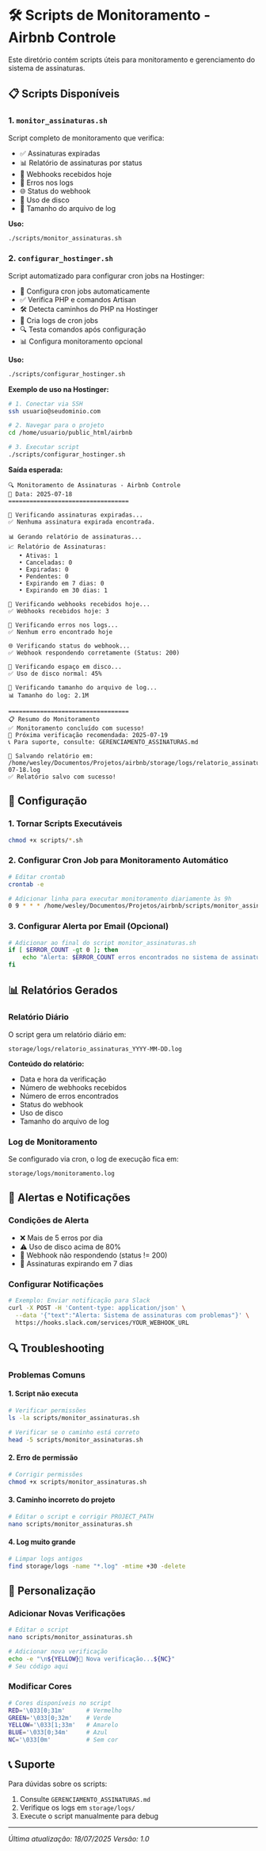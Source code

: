 # 🛠️ Scripts de Monitoramento - Airbnb Controle

Este diretório contém scripts úteis para monitoramento e gerenciamento do sistema de assinaturas.

## 📋 Scripts Disponíveis

### 1. `monitor_assinaturas.sh`
Script completo de monitoramento que verifica:
- ✅ Assinaturas expiradas
- 📊 Relatório de assinaturas por status
- 🔗 Webhooks recebidos hoje
- 🚨 Erros nos logs
- 🌐 Status do webhook
- 💾 Uso de disco
- 📄 Tamanho do arquivo de log

**Uso:**
```bash
./scripts/monitor_assinaturas.sh
```

### 2. `configurar_hostinger.sh`
Script automatizado para configurar cron jobs na Hostinger:
- 🔧 Configura cron jobs automaticamente
- ✅ Verifica PHP e comandos Artisan
- 🛠️ Detecta caminhos do PHP na Hostinger
- 📝 Cria logs de cron jobs
- 🔍 Testa comandos após configuração
- 📊 Configura monitoramento opcional

**Uso:**
```bash
./scripts/configurar_hostinger.sh
```

**Exemplo de uso na Hostinger:**
```bash
# 1. Conectar via SSH
ssh usuario@seudominio.com

# 2. Navegar para o projeto
cd /home/usuario/public_html/airbnb

# 3. Executar script
./scripts/configurar_hostinger.sh
```

**Saída esperada:**
```
🔍 Monitoramento de Assinaturas - Airbnb Controle
📅 Data: 2025-07-18
==================================

📅 Verificando assinaturas expiradas...
✅ Nenhuma assinatura expirada encontrada.

📊 Gerando relatório de assinaturas...
📈 Relatório de Assinaturas:
   • Ativas: 1
   • Canceladas: 0
   • Expiradas: 0
   • Pendentes: 0
   • Expirando em 7 dias: 0
   • Expirando em 30 dias: 1

🔗 Verificando webhooks recebidos hoje...
✅ Webhooks recebidos hoje: 3

🚨 Verificando erros nos logs...
✅ Nenhum erro encontrado hoje

🌐 Verificando status do webhook...
✅ Webhook respondendo corretamente (Status: 200)

💾 Verificando espaço em disco...
✅ Uso de disco normal: 45%

📄 Verificando tamanho do arquivo de log...
📊 Tamanho do log: 2.1M

==================================
📋 Resumo do Monitoramento
✅ Monitoramento concluído com sucesso!
📅 Próxima verificação recomendada: 2025-07-19
📞 Para suporte, consulte: GERENCIAMENTO_ASSINATURAS.md

💾 Salvando relatório em: /home/wesley/Documentos/Projetos/airbnb/storage/logs/relatorio_assinaturas_2025-07-18.log
✅ Relatório salvo com sucesso!
```

## 🔧 Configuração

### 1. Tornar Scripts Executáveis
```bash
chmod +x scripts/*.sh
```

### 2. Configurar Cron Job para Monitoramento Automático
```bash
# Editar crontab
crontab -e

# Adicionar linha para executar monitoramento diariamente às 9h
0 9 * * * /home/wesley/Documentos/Projetos/airbnb/scripts/monitor_assinaturas.sh >> /home/wesley/Documentos/Projetos/airbnb/storage/logs/monitoramento.log 2>&1
```

### 3. Configurar Alerta por Email (Opcional)
```bash
# Adicionar ao final do script monitor_assinaturas.sh
if [ $ERROR_COUNT -gt 0 ]; then
    echo "Alerta: $ERROR_COUNT erros encontrados no sistema de assinaturas" | mail -s "Alerta Airbnb Controle" seu-email@exemplo.com
fi
```

## 📊 Relatórios Gerados

### Relatório Diário
O script gera um relatório diário em:
```
storage/logs/relatorio_assinaturas_YYYY-MM-DD.log
```

**Conteúdo do relatório:**
- Data e hora da verificação
- Número de webhooks recebidos
- Número de erros encontrados
- Status do webhook
- Uso de disco
- Tamanho do arquivo de log

### Log de Monitoramento
Se configurado via cron, o log de execução fica em:
```
storage/logs/monitoramento.log
```

## 🚨 Alertas e Notificações

### Condições de Alerta
- ❌ Mais de 5 erros por dia
- ⚠️ Uso de disco acima de 80%
- 🔴 Webhook não respondendo (status != 200)
- 📅 Assinaturas expirando em 7 dias

### Configurar Notificações
```bash
# Exemplo: Enviar notificação para Slack
curl -X POST -H 'Content-type: application/json' \
  --data '{"text":"Alerta: Sistema de assinaturas com problemas"}' \
  https://hooks.slack.com/services/YOUR_WEBHOOK_URL
```

## 🔍 Troubleshooting

### Problemas Comuns

#### 1. Script não executa
```bash
# Verificar permissões
ls -la scripts/monitor_assinaturas.sh

# Verificar se o caminho está correto
head -5 scripts/monitor_assinaturas.sh
```

#### 2. Erro de permissão
```bash
# Corrigir permissões
chmod +x scripts/monitor_assinaturas.sh
```

#### 3. Caminho incorreto do projeto
```bash
# Editar o script e corrigir PROJECT_PATH
nano scripts/monitor_assinaturas.sh
```

#### 4. Log muito grande
```bash
# Limpar logs antigos
find storage/logs -name "*.log" -mtime +30 -delete
```

## 📝 Personalização

### Adicionar Novas Verificações
```bash
# Editar o script
nano scripts/monitor_assinaturas.sh

# Adicionar nova verificação
echo -e "\n${YELLOW}🔧 Nova verificação...${NC}"
# Seu código aqui
```

### Modificar Cores
```bash
# Cores disponíveis no script
RED='\033[0;31m'      # Vermelho
GREEN='\033[0;32m'    # Verde
YELLOW='\033[1;33m'   # Amarelo
BLUE='\033[0;34m'     # Azul
NC='\033[0m'          # Sem cor
```

## 📞 Suporte

Para dúvidas sobre os scripts:
1. Consulte `GERENCIAMENTO_ASSINATURAS.md`
2. Verifique os logs em `storage/logs/`
3. Execute o script manualmente para debug

---

*Última atualização: 18/07/2025*
*Versão: 1.0* 